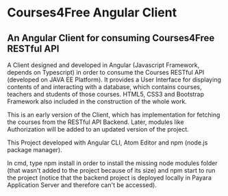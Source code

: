 # Courses4Free Angular Client
An Angular Client for consuming Courses4Free RESTful API
----------------------------------------------------------
A Client designed and developed in Angular (Javascript Framework, depends on Typescript) in order to consume the Courses RESTful API (developed on JAVA EE Platform). It provides a User Interface for displaying contents of and interacting with a database, which contains courses, teachers and students of those courses. HTML5, CSS3 and Bootstrap Framework also included in the construction of the whole work.

This is an early version of the Client, which has implementation for fetching the courses from the RESTful API Backend.
Later, modules like Authorization will be added to an updated version of the project.

This Project developed with Angular CLI, Atom Editor and npm (node.js package manager). 

In cmd, type npm install in order to install the missing node modules folder (that wasn't added to the project because of its size)
and npm start to run the project (notice that the backend project is deployed locally in Payara Application Server and therefore can't be accessed).


